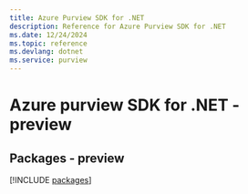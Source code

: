 ```yaml
---
title: Azure Purview SDK for .NET
description: Reference for Azure Purview SDK for .NET
ms.date: 12/24/2024
ms.topic: reference
ms.devlang: dotnet
ms.service: purview
---
```

# Azure purview SDK for .NET - preview
## Packages - preview
[!INCLUDE [packages](purview-index.md)]